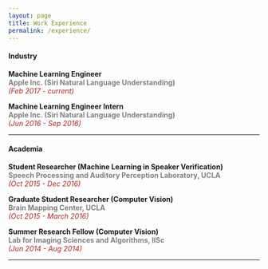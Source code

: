 ```yaml
---
layout: page
title: Work Experience
permalink: /experience/
---
```


#### Industry
**Machine Learning Engineer**    
**<span style="color:grey">Apple Inc. (Siri Natural Language Understanding)</span>**   
*<span style="color:brown">(Feb 2017 - current)</span>*  


**Machine Learning Engineer Intern**  
**<span style="color:grey">Apple Inc. (Siri Natural Language Understanding)</span>**  
*<span style="color:brown">(Jun 2016 - Sep 2016)</span>*  

---

#### Academia

**Student Researcher (Machine Learning in Speaker Verification)**  
**<span style="color:grey">Speech Processing and Auditory Perception Laboratory, UCLA</span>**  
*<span style="color:brown">(Oct 2015 - Dec 2016)</span>*  



**Graduate Student Researcher (Computer Vision)**  
**<span style="color:grey">Brain Mapping Center, UCLA</span>**  
*<span style="color:brown">(Oct 2015 - March 2016)</span>*  



**Summer Research Fellow (Computer Vision)**  
**<span style="color:grey">Lab for Imaging Sciences and Algorithms, IISc</span>**  
*<span style="color:brown">(Jun 2014 - Aug 2014)</span>*

---
